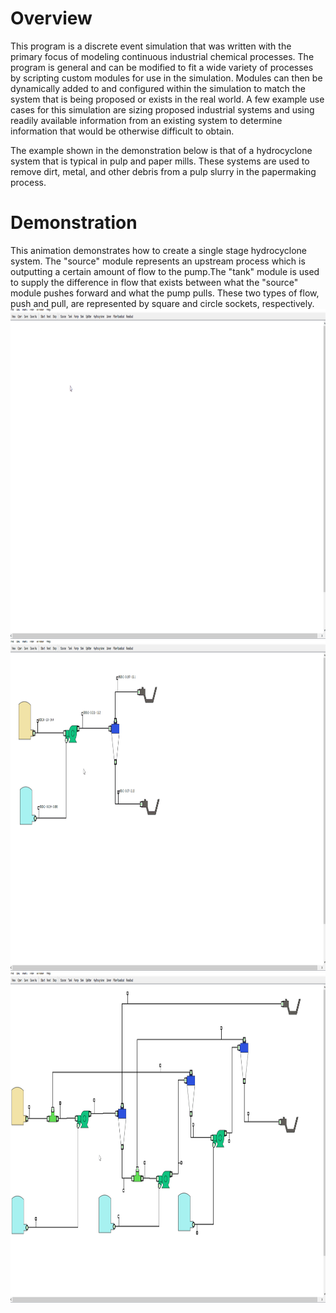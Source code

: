 <h1>Overview</h1>
This program is a discrete event simulation that was written with the primary focus of modeling continuous industrial chemical processes. The program is general and can be modified to fit a wide variety of processes by scripting custom modules for use 
in the simulation. Modules can then be dynamically added to and configured within the simulation to match the system that is 
being proposed or exists in the real world. A few example use cases for this simulation are sizing proposed industrial 
systems and using readily available information from an existing system to determine information that would be otherwise 
difficult to obtain. 

The example shown in the demonstration below is that of a hydrocyclone system that is typical in pulp and paper mills. These systems are used to remove dirt, metal, and other debris from a pulp slurry in the papermaking process. 
<h1>Demonstration</h1>
This animation demonstrates how to create a single stage hydrocyclone system. The "source" module represents an upstream process which is outputting a certain amount of flow to the pump.The "tank" module is used to supply the difference in flow that exists between what the "source" module pushes forward and what the pump pulls. These two types of flow, push and pull, are represented by square and circle sockets, respectively. 

<img src="https://github.com/herstky/DES/raw/master/demos/model_creation.gif" height="528" width="1000">
<img src="https://github.com/herstky/DES/raw/master/demos/changing_settings.gif" height="528" width="1000">
<img src="https://github.com/herstky/DES/raw/master/demos/hydrocyclone_cascade.gif" height="528" width="1000">

